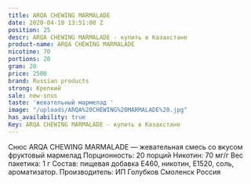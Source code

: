 ```yaml
---
title: ARQA CHEWING MARMALADE
date: 2020-04-10 13:51:00 Z
position: 25
descr: ARQA CHEWING MARMALADE - купить в Казахстане
product-name: ARQA CHEWING MARMALADE
nicotine: 70
portions: 20
gram: 20
price: 2500
brand: Russian products
strong: Крепкий
sale: new-snus
taste: 'жевательный мармелад '
image: "/uploads/ARQA%20CHEWING%20MARMALADE%20.jpg"
has_availability: true
Key: ARQA CHEWING MARMALADE - купить в Казахстане
---
```


Снюс ARQA CHEWING MARMALADE  — жевательная смесь со вкусом фруктовый мармелад  Порционность: 20 порций Никотин: 70 мг/г Вес пакетика: 1 г Состав: пищевая добавка E460, никотин, E1520, соль, ароматизатор. Производитель: ИП Голубков Смоленск Россия